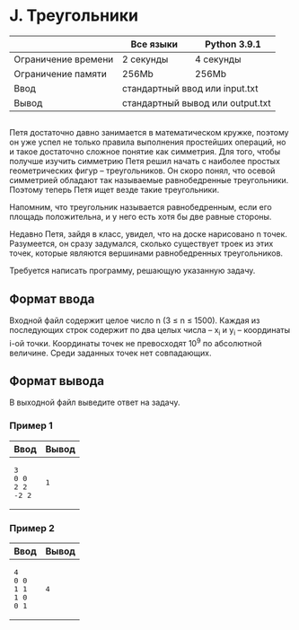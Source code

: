 <div class="problem-statement">
   <div class="header">
      <h1 class="title">J. Треугольники</h1>
      <table>
         <thead>
            <th></th>
            <th>Все языки</th>
            <th>Python 3.9.1</th>
         </thead>
         <tr class="time-limit">
            <td class="property-title">Ограничение времени</td>
            <td>2&nbsp;секунды</td>
            <td>4&nbsp;секунды</td>
         </tr>
         <tr class="memory-limit">
            <td class="property-title">Ограничение памяти</td>
            <td>256Mb</td>
            <td>256Mb</td>
         </tr>
         <tr class="input-file">
            <td class="property-title">Ввод</td>
            <td colspan="2">стандартный ввод или input.txt</td>
         </tr>
         <tr class="output-file">
            <td class="property-title">Вывод</td>
            <td colspan="2">стандартный вывод или output.txt</td>
         </tr>
      </table>
   </div>
   <h2></h2>
   <div class="legend"><span style="">
         <p>Петя достаточно давно занимается в математическом кружке, поэтому он уже успел не только правила выполнения простейших операций,
            но и такое достаточно сложное понятие как симметрия. Для того, чтобы получше изучить симметрию Петя решил начать с наиболее
            простых геометрических фигур – треугольников. Он скоро понял, что осевой симметрией обладают так называемые равнобедренные
            треугольники. Поэтому теперь Петя ищет везде такие треугольники.
         </p></span><p>Напомним, что треугольник называется равнобедренным, если его площадь положительна, и у него есть хотя бы две равные стороны.</p>
      <p>Недавно Петя, зайдя в класс, увидел, что на доске нарисовано n точек. Разумеется, он сразу задумался, сколько существует троек
         из этих точек, которые являются вершинами равнобедренных треугольников.
      </p>
      <p>Требуется написать программу, решающую указанную задачу.</p>
   </div>
   <h2>Формат ввода</h2>
   <div class="input-specification"><span style="">
         <p>Входной файл содержит целое число n (3 ≤ n ≤ 1500). Каждая из последующих строк содержит по два целых числа – <span class="tex-math-text">x<sub>i</sub></span> и <span class="tex-math-text">y<sub>i</sub></span> – координаты i-ой точки. Координаты точек не превосходят <span class="tex-math-text">10<sup>9</sup></span> по абсолютной величине. Среди заданных точек нет совпадающих.
         </p></span><p></p>
   </div>
   <h2>Формат вывода</h2>
   <div class="output-specification"><span style="">
         <p>В выходной файл выведите ответ на задачу.</p></span><p></p>
   </div>
   <h3>Пример 1</h3>
   <table class="sample-tests">
      <thead>
         <tr>
            <th>Ввод</th>
            <th>Вывод</th>
         </tr>
      </thead>
      <tbody>
         <tr>
            <td><pre>3
0 0
2 2
-2 2
</pre></td>
            <td><pre>1
</pre></td>
         </tr>
      </tbody>
   </table>
   <h3>Пример 2</h3>
   <table class="sample-tests">
      <thead>
         <tr>
            <th>Ввод</th>
            <th>Вывод</th>
         </tr>
      </thead>
      <tbody>
         <tr>
            <td><pre>4
0 0
1 1
1 0
0 1
</pre></td>
            <td><pre>4
</pre></td>
         </tr>
      </tbody>
   </table>
</div></div>
